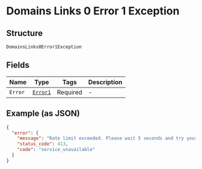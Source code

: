 
# Domains Links 0 Error 1 Exception

## Structure

`DomainsLinks0Error1Exception`

## Fields

| Name | Type | Tags | Description |
|  --- | --- | --- | --- |
| `Error` | [`Error1`](../../doc/models/error-1.md) | Required | - |

## Example (as JSON)

```json
{
  "error": {
    "message": "Rate limit exceeded. Please wait 5 seconds and try your request again.",
    "status_code": 413,
    "code": "service_unavailable"
  }
}
```

